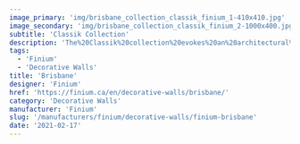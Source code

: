 ```yaml
---
image_primary: 'img/brisbane_collection_classik_finium_1-410x410.jpg'
image_secondary: 'img/brisbane_collection_classik_finium_2-1000x400.jpg'
subtitle: 'Classik Collection'
description: 'The%20Classik%20collection%20evokes%20an%20architectural%20style%20reminiscent%20of%20a%20stackstone%20assembly.%20It%20imbues%20rich%20warmth%20for%20a%20unique%20touch%20in%20a%20contemporary%20space.%20Composed%20of%20a%20multitude%20of%20smooth%2C%20straight%20slats%20in%20varying%20sizes%2C%20Classik%20decorative%20walls%20add%20depth%20and%20bulk%20to%20your%20d%E9cor.%0AThe%20collection%20comes%20in%20a%20range%20of%20timeless%20hues.'
tags:
  - 'Finium'
  - 'Decorative Walls'
title: 'Brisbane'
designer: 'Finium'
href: 'https://finium.ca/en/decorative-walls/brisbane/'
category: 'Decorative Walls'
manufacturer: 'Finium'
slug: '/manufacturers/finium/decorative-walls/finium-brisbane'
date: '2021-02-17'
---
```

